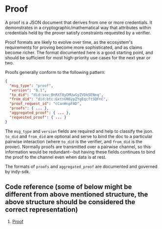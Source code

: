 # Proof

A proof is a JSON document that derives from one or more credentials. It
demonstrates in a cryptographic/mathematical way that attributes within
credentials held by the prover satisfy constraints requested by a verifier.

Proof formats are likely to evolve over time, as the ecosystem's
requirements for proving become more sophisticated, and as claims
become richer. The format documented here is a good starting point,
and should be sufficient for most high-priority use cases for the
next year or two.

Proofs generally conform to the following pattern:

```json
{
  "msg_type": "proof",
  "version": "0.1",
  "to_did": "did:sov:BnRXf8yDMUwGyZVDkSENeq",
  "from_did": "did:btc:GxtnGN6ypZYgEqcftSQFnC",
  "proof_request_id": "cCanHnpFAD",
  "proofs": { ... },
  "aggregated_proof": { ... },
  "requested_proof": { ... }
}
```

The `msg_type` and `version` fields are required and help to classify
the json. `to_did` and `from_did` are optional and serve to bind the doc
to a particular pairwise interaction (where `to_did` is the verifier, and
`from_did` is the prover). Normally proofs are transmitted over a
pairwise channel, so this information would be redundant--but having
these fields continues to bind the proof to the channel even when
data is at rest.

The formats of `proofs` and `aggregated_proof` are documented and governed
by indy-sdk.


## Code reference (some of below might be different from above mentioned structure, the above structure should be considered the correct representation)
1. [Proof](https://github.com/hyperledger/indy-sdk/blob/ad77c94a1116d2540bc6365cdb4f22ebfc899401/libindy/src/domain/proof.rs#L9)
